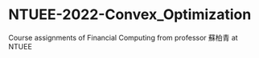 # NTUEE-2022-Convex_Optimization
Course assignments of Financial Computing from professor 蘇柏青 at NTUEE
